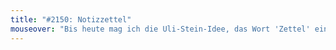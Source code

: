 ```yaml
---
title: "#2150: Notizzettel"
mouseover: "Bis heute mag ich die Uli-Stein-Idee, das Wort 'Zettel' einfach 'ZL' zu schreiben."
---
```

